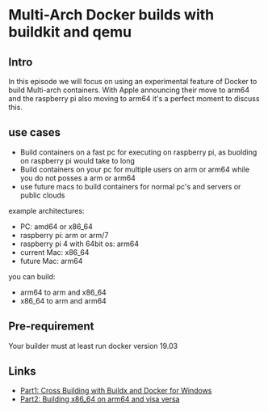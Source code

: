 # Multi-Arch Docker builds with buildkit and qemu

## Intro

In this episode we will focus on using an experimental feature of Docker to build Multi-arch containers. With Apple announcing their move to arm64 and the raspberry pi also moving to arm64 it's a perfect moment to discuss this.

## use cases

* Build containers on a fast pc for executing on raspberry pi, as buolding on raspberry pi would take to long
* Build containers on your pc for multiple users on arm or arm64 while you do not posses a arm or arm64
* use future macs to build containers for normal pc's and servers or public clouds

example architectures:

* PC: amd64 or x86_64
* raspberry pi: arm or arm/7
* raspberry pi 4 with 64bit os: arm64
* current Mac: x86_64
* future Mac: arm64

you can build:

* arm64 to arm and x86_64
* x86_64 to arm and arm64

## Pre-requirement

Your builder must at least run docker version 19.03

## Links

* [Part1: Cross Building with Buildx and Docker for Windows](Readme_part1.md)
* [Part2: Building x86_64 on arm64 and visa versa](Readme_part2.md)

